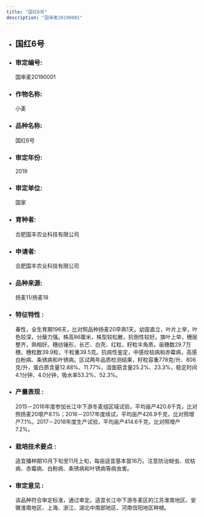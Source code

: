 ```yaml
---
title: "国红6号"
description: "国审麦20190001"
---
```

* ## 国红6号
* ###  审定编号:  
   国审麦20190001

*  ### 作物名称:  
   小麦

*   ###  品种名称: 
    国红6号

*   ### 审定年份: 
    2019

*   ### 审定单位:  
    国家

*   ### 育种者:  
    合肥国丰农业科技有限公司

*   ### 申请者:  
    合肥国丰农业科技有限公司

*   ### 品种来源:  
    扬麦11/扬麦18

*   ### 特征特性 : 
    春性，全生育期196天，比对照品种扬麦20早熟1天。幼苗直立，叶片上举，叶色较深，分蘖力强。株高86厘米，株型较松散，抗倒性较好。旗叶上举，穗层整齐，熟相好。穗纺锤形，长芒、白壳、红粒，籽粒半角质。亩穗数29.7万穗，穗粒数39.9粒，千粒重39.5克。抗病性鉴定，中感纹枯病和赤霉病，高感白粉病、条锈病和叶锈病。区试两年品质检测结果，籽粒容重778克/升、806克/升，蛋白质含量12.88%、11.77%，湿面筋含量25.2%、23.3%，稳定时间4.1分钟、4.0分钟，吸水率53.2%、52.3%。

*   ### 产量表现 : 
    2015－2016年度参加长江中下游冬麦组区域试验，平均亩产420.6千克，比对照扬麦20增产8.1%；2016－2017年度续试，平均亩产426.9千克，比对照增产7.1%。2017－2018年度生产试验，平均亩产414.6千克，比对照增产7.2%。

*   ### 栽培技术要点 : 
    适宜播种期10月下旬至11月上旬，每亩适宜基本苗16万。注意防治蚜虫、纹枯病、赤霉病、白粉病、条锈病和叶锈病等病虫害。

*   ### 审定意见 : 
    该品种符合审定标准，通过审定。适宜长江中下游冬麦区的江苏淮南地区、安徽淮南地区、上海、浙江、湖北中南部地区、河南信阳地区种植。
